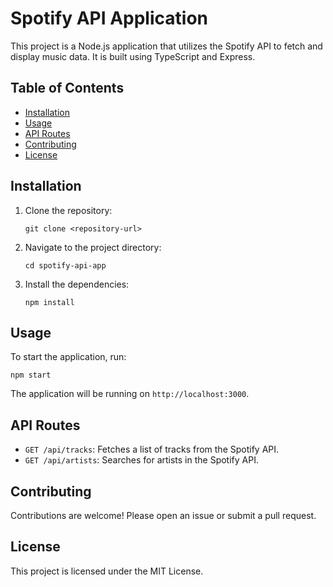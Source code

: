 # Spotify API Application

This project is a Node.js application that utilizes the Spotify API to fetch and display music data. It is built using TypeScript and Express.

## Table of Contents

- [Installation](#installation)
- [Usage](#usage)
- [API Routes](#api-routes)
- [Contributing](#contributing)
- [License](#license)

## Installation

1. Clone the repository:
   ```
   git clone <repository-url>
   ```
2. Navigate to the project directory:
   ```
   cd spotify-api-app
   ```
3. Install the dependencies:
   ```
   npm install
   ```

## Usage

To start the application, run:
```
npm start
```
The application will be running on `http://localhost:3000`.

## API Routes

- `GET /api/tracks`: Fetches a list of tracks from the Spotify API.
- `GET /api/artists`: Searches for artists in the Spotify API.

## Contributing

Contributions are welcome! Please open an issue or submit a pull request.

## License

This project is licensed under the MIT License.